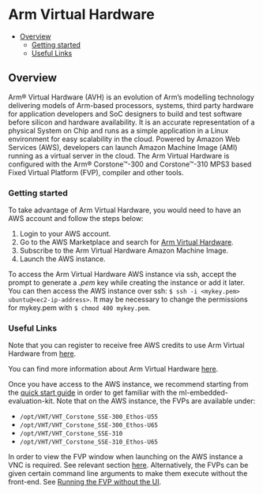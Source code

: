# Arm Virtual Hardware

- [Overview](./arm_virtual_hardware.md#overview)
  - [Getting started](./arm_virtual_hardware.md#getting-started)
  - [Useful Links](./arm_virtual_hardware.md#useful-links)

## Overview

Arm® Virtual Hardware (AVH) is an evolution of Arm’s modelling technology delivering models of Arm-based processors,
systems, third party hardware for application developers and SoC designers to build and test software before silicon
and hardware availability. It is an accurate representation of a physical System on Chip and runs as a simple
application in a Linux environment for easy scalability in the cloud. Powered by Amazon Web Services (AWS), developers
can launch Amazon Machine Image (AMI) running as a virtual server in the cloud. The Arm Virtual Hardware is configured
with the Arm® Corstone™-300 and Corstone™-310 MPS3 based Fixed Virtual Platform (FVP), compiler and other tools.

### Getting started

To take advantage of Arm Virtual Hardware, you would need to have an AWS account and follow the steps below:

 1. Login to your AWS account.
 2. Go to the AWS Marketplace and search for [Arm Virtual Hardware](https://aws.amazon.com/marketplace/pp/prodview-urbpq7yo5va7g).
 3. Subscribe to the Arm Virtual Hardware Amazon Machine Image.
 4. Launch the AWS instance.

 To access the Arm Virtual Hardware AWS instance via ssh, accept the prompt  to generate a *.pem* key
 while creating the instance or add it later.
 You can then access the AWS instance over ssh: `$ ssh -i <mykey.pem> ubuntu@<ec2-ip-address>`.
 It may be necessary to change the permissions for mykey.pem with `$ chmod 400 mykey.pem`.

### Useful Links

Note that you can register to receive free AWS credits to use Arm Virtual Hardware from
[here](https://www.arm.com/company/contact-us/virtual-hardware).

You can find more information about Arm Virtual Hardware [here](https://arm-software.github.io/AVH/main/overview/html/index.html).

Once you have access to the AWS instance, we recommend starting from the
[quick start guide](../quick_start.md#Quick-start-example-ML-application) in order to get familiar
with the ml-embedded-evaluation-kit. Note that on the AWS instance, the FVPs are available under:

 - `/opt/VHT/VHT_Corstone_SSE-300_Ethos-U55`
 - `/opt/VHT/VHT_Corstone_SSE-300_Ethos-U65`
 - `/opt/VHT/VHT_Corstone_SSE-310`
 - `/opt/VHT/VHT_Corstone_SSE-310_Ethos-U65`

In order to view the FVP window when launching on the AWS instance a VNC is required.
See relevant section [here](https://aws.amazon.com/premiumsupport/knowledge-center/ec2-linux-2-install-gui/).
Alternatively, the FVPs can be given certain command line arguments to make them execute without the front-end. See
[Running the FVP without the UI](./deployment.md#running-the-fvp-without-the-ui).
